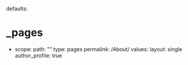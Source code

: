 defaults:
  # _pages
  - scope:
      path: ""
      type: pages
    permalink: /About/
    values:
      layout: single
      author_profile: true

